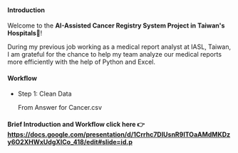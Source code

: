 #### Introduction
Welcome to the **AI-Assisted Cancer Registry System Project in Taiwan's Hospitals**🏥!

During my previous job working as a medical report analyst at IASL, Taiwan, I am grateful for the chance to help my team analyze our medical reports more efficiently with the help of Python and Excel.

#### Workflow
- Step 1: Clean Data

  From Answer for Cancer.csv


#### Brief Introduction and Workflow click here 👉https://docs.google.com/presentation/d/1Crrhc7DIUsnR9lTOaAMdMKDzy6O2XHWxUdgXICo_418/edit#slide=id.p
